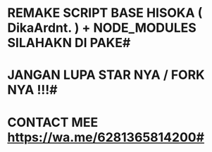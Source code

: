 # REMAKE SCRIPT BASE HISOKA ( DikaArdnt. ) + NODE_MODULES SILAHAKN DI PAKE#
# JANGAN LUPA STAR NYA / FORK NYA !!!#
# CONTACT MEE https://wa.me/6281365814200#
